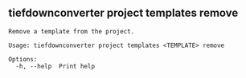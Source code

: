 ## tiefdownconverter project templates remove

```
Remove a template from the project.

Usage: tiefdownconverter project templates <TEMPLATE> remove

Options:
  -h, --help  Print help
```

